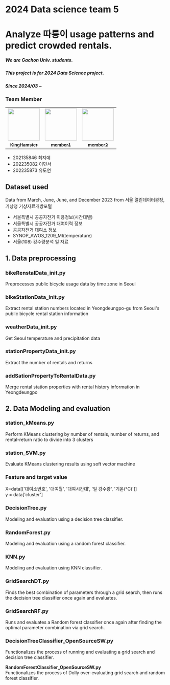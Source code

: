 # 2024 Data science team 5   
# Analyze 따릉이 usage patterns and predict crowded rentals.       

##### We are Gachon Univ. students.
##### This project is for 2024 Data Science project.
##### Since 2024/03 ~

### Team Member
<table>
  <tbody>
    <tr>
      <td align="center"><img src="https://github.com/ExhaustedApes/coffee-maker/assets/118164288/88c77023-535a-48ab-b958-9c585ebdaaa9.png" width="100px;" alt=""/></td>
      <td align="center"><img src="https://github.com/ExhaustedApes/coffee-maker/assets/118164288/714f4fa4-1d3c-433a-8e62-fbe5f86d30a0.png" width="100px;" alt=""/></td>
      <td align="center"><img src="https://github.com/ExhaustedApes/coffee-maker/assets/118164288/e72dd819-6a77-43af-8397-435b6b6ff01d.png" width="100px;" alt=""/></td>
    </tr>
    <tr>
      <td align="center"><a href="https://github.com/KingHamster"><sub><b>KingHamster</b></sub></a></td>
      <td align="center"><a href="https://github.com/"><sub><b>member1</b></sub></a></td>
      <td align="center"><a href="https://github.com/"><sub><b>member2</b></sub></a></td>
    </tr>
  </tbody>
</table>

- 202135846 최지예   
- 202235082 이민서   
- 202235873 유도연   

## Dataset used   
Data from March, June, June, and December 2023 from 서울 열린데이터광장, 기상청 기상자료개방포털      
- 서울특별시 공공자전거 이용정보(시간대별)   
- 서울특별시 공공자전거 대여이력 정보   
- 공공자전거 대여소 정보   
- SYNOP_AWOS_1209_MI(temperature)   
- 서울(108) 강수량분석 일 자료   

## 1. Data preprocessing   
### **bikeRenstalData_init.py**   
Preprocesses public bicycle usage data by time zone in Seoul   

### **bikeStationData_init.py**   
Extract rental station numbers located in Yeongdeungpo-gu from Seoul's public bicycle rental station information      

### **weatherData_init.py**   
Get Seoul temperature and precipitation data       

### **stationPropertyData_init.py**   
Extract the number of rentals and returns      

### **addSationPropertyToRentalData.py**   
Merge rental station properties with rental history information in Yeongdeungpo       

## 2. Data Modeling and evaluation   
### **station_kMeans.py**   
Perform KMeans clustering by number of rentals, number of returns, and rental-return ratio to divide into 3 clusters      

### **station_SVM.py**   
Evaluate KMeans clustering results using soft vector machine   

### Feature and target value   
X=data[['대여소번호', '대여월', '대여시간대', '일 강수량', '기온(°C)']]   
y = data['cluster']   

### **DecisionTree.py**      
Modeling and evaluation using a decision tree classifier.      

### **RandomForest.py**   
Modeling and evaluation using a random forest classifier.        

### **KNN.py**   
Modeling and evaluation using KNN classifier.    

  
### **GridSearchDT.py**  
Finds the best combination of parameters through a grid search, then runs the decision tree classifier once again and evaluates.      

### **GridSearchRF.py**   
Runs and evaluates a Random forest classifier once again after finding the optimal parameter combination via grid search.   

### **DecisionTreeClassifier_OpenSourceSW.py**   
Functionalizes the process of running and evaluating a grid search and decision tree classifier.   

**RandomForestClassifier_OpenSourceSW.py**    
Functionalizes the process of Dolly over-evaluating grid search and random forest classifier.      
